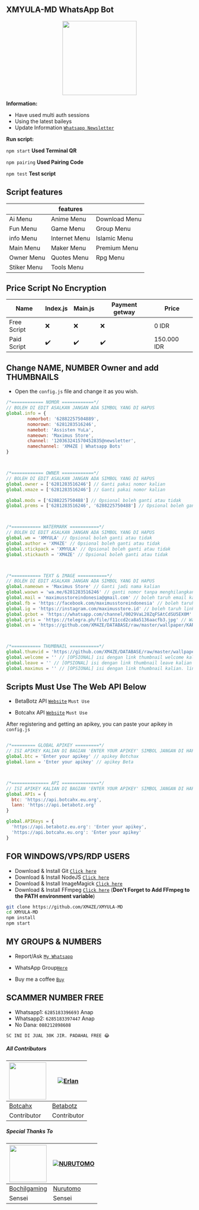 ## XMYULA-MD WhatsApp Bot

<div id="header" align="center">
  <img src="https://github.com/XM4ZE/DATABASE/blob/master/wallpaper/eula-genshin.gif?raw=true" width="200" height="200"/>
</div>

**Information:**
- Have used multi auth sessions 
- Using the latest baileys
- Update Information [`Whatsapp Newsletter`](https://whatsapp.com/channel/0029VaL28ZqFSAtCdSU5EX0M)

**Run script:**

```npm start``` **Used Terminal QR**

```npm pairing``` **Used Pairing Code**

```npm test``` **Test script**

## Script features

|| features ||
|----------|----------|----------|
| Ai Menu | Anime Menu | Download Menu |
| Fun Menu | Game Menu | Group Menu |
| info Menu | Internet Menu | Islamic Menu |
| Main Menu | Maker Menu | Premium Menu |
| Owner Menu | Quotes Menu | Rpg Menu |
| Stiker Menu | Tools Menu |

## Price Script No Encryption 

| Name | Index.js | Main.js | Payment getway| Price |
|-------------|-----|------|-----|-----|
| Free Script | ❌ | ❌ | ❌| 0 IDR |
| Paid Script | ✔️ | ✔️ | ✔️ | 150.000 IDR |

## Change NAME, NUMBER Owner and add THUMBNAILS

- Open the ```config.js``` file and change it as you wish.

```javascript
/*============ NOMOR ============*/
// BOLEH DI EDIT ASALKAN JANGAN ADA SIMBOL YANG DI HAPUS
global.info = {
        nomorbot: '62882257504889',
        nomorown: '6281283516246',
        namebot: 'Assisten YuLa',
        nameown: 'Maximus Store',
        channel: '120363241570452835@newsletter',
        namechannel: 'XM4ZE | Whatsapp Bots'
}



/*============ OWNER ============*/
// BOLEH DI EDIT ASALKAN JANGAN ADA SIMBOL YANG DI HAPUS
global.owner = ['6281283516246'] // Ganti pakai nomor kalian
global.xmaze = ['6281283516246'] // Ganti pakai nomor kalian

global.mods = ['6288225750488'] // Opsional boleh ganti atau tidak 
global.prems = ['6281283516246', '6288225750488'] // Opsional boleh ganti atau tidak 



/*=========== WATERMARK ===========*/
// BOLEH DI EDIT ASALKAN JANGAN ADA SIMBOL YANG DI HAPUS
global.wm = 'XMYULA' // Opsional boleh ganti atau tidak 
global.author = 'XM4ZE' // Opsional boleh ganti atau tidak 
global.stickpack = 'XMYULA' // Opsional boleh ganti atau tidak 
global.stickauth = 'XM4ZE' // Opsional boleh ganti atau tidak 



/*=========== TEXT & IMAGE ===========*/
// BOLEH DI EDIT ASALKAN JANGAN ADA SIMBOL YANG DI HAPUS
global.nameown = 'Maximus Store' // Ganti jadi nama kalian
global.waown = 'wa.me/6281283516246' // ganti nomor tanpa menghilangkan wa.me/
global.mail = 'maximusstoreindonesia@gmail.com' // boleh taruh email kalian
global.fb = 'https://facebook.com/maximusstoreindonesia' // boleh taruh link fb kalian
global.ig = 'https://instagram.com/maximusstore.id' // boleh taruh link ig kalian
global.gcbot = 'https://whatsapp.com/channel/0029VaL28ZqFSAtCdSU5EX0M' // boleh taruh link group kalian
global.qris = 'https://telegra.ph/file/f11ccd2ca8a5136aacfb3.jpg' // Wajib isi untuk pembayaran. isi dengan qris
global.vn = 'https://github.com/XM4ZE/DATABASE/raw/master/wallpaper/KARA.mp3?raw=true' // Allmenu Voice



/*=========== THUMBNAIL ===========*/
global.thumvid = 'https://github.com/XM4ZE/DATABASE/raw/master/wallpaper/Vid_20240220_073653.mp4?raw=true' // Allmenu Video thumbnail
global.welcome = '' // [OPSIONAL] isi dengan link thumbnail welcome kalian
global.leave = '' // [OPSIONAL] isi dengan link thumbnail leave kalian
global.maximus = '' // [OPSIONAL] isi dengan link thumbnail kalian. link ini akan muncul di semua menu dan taruh di tengah-tengah simbol itu
```




## Scripts Must Use The Web API Below
  
- BetaBotz API [`Website`](https://api.betabotz.eu.org) ```Must Use```
  
- Botcahx API [`Website`](https://api.botcahx.eu.org) ```Must Use```

After registering and getting an apikey, you can paste your apikey in ```config.js```

```javascript

/*========= GLOBAL APIKEY =========*/
// ISI APIKEY KALIAN DI BAGIAN 'ENTER YOUR APIKEY' SIMBOL JANGAN DI HAPUS
global.btc = 'Enter your apikey' // apikey Botchax
global.lann = 'Enter your apikey' // apikey Beta



/*============== API ==============*/
// ISI APIKEY KALIAN DI BAGIAN 'ENTER YOUR APIKEY' SIMBOL JANGAN DI HAPUS
global.APIs = {
  btc: 'https://api.botcahx.eu.org',
  lann: 'https://api.betabotz.org'
} 

global.APIKeys = {
  'https://api.betabotz.eu.org': 'Enter your apikey',
  'https://api.botcahx.eu.org': 'Enter your apikey'
}
```



## FOR WINDOWS/VPS/RDP USERS

* Download & Install Git [`Click here`](https://git-scm.com/downloads)
* Download & Install NodeJS [`Click here`](https://nodejs.org/en/download)
* Download & Install ImageMagick [`Click here`](https://imagemagick.org/script/download.php)
* Download & Install FFmpeg [`Click here`](https://ffmpeg.org/download.html) (**Don't Forget to Add FFmpeg to the PATH environment variable**)

```bash
git clone https://github.com/XM4ZE/XMYULA-MD
cd XMYULA-MD
npm install
npm start
```


## MY GROUPS & NUMBERS

- Report/Ask [`My Whatsapp`](https://wa.me/6281283516246)

- WhatsApp Group[`Here`](https://chat.whatsapp.com/FJRtTzRKxP8A2wT6fcCW3s)

- Buy me a coffee [`Buy`](https://telegra.ph/file/f11ccd2ca8a5136aacfb3.jpg)

## SCAMMER NUMBER FREE

- Whatsapp1: ```6285183396693``` Anap
- Whatsapp2: ```6285183397447``` Anap
- No Dana: ```088212898608```

```SC INI DI JUAL 30K JIR. PADAHAL FREE 😂```


##### All Contributors
<a href="https://github.com/BOTCAHX"><img src="https://github.com/BOTCAHX.png?size=100" width="100" height="100"></a> | [![Erlan](https://github.com/ERLANRAHMAT.png?size=100)](https://github.com/ERLANRAHMAT) 
---|---
[Botcahx](https://github.com/BOTCAHX)  | [Betabotz](https://github.com/ERLANRAHMAT)
Contributor | Contributor |

##### Special Thanks To
<!--[![Nurutomo](https://github.com/Nurutomo.png?size=100)](https://github.com/Nurutomo)
[![BochilGaming](https://github.com/BochilGaming.png?size=100)](https://github.com/BochilGaming)
[![adiwajshing/Baileys](https://github.com/adiwajshing.png?size=100)](https://github.com/adiwajshing)-->
<a href="https://github.com/BochilGaming"><img src="https://github.com/BochilGaming.png?size=100" width="100" height="100"></a> | [![NURUTOMO](https://github.com/Nurutomo.png?size=100)](https://github.com/Nurutomo) 
---|---
[Bochilgaming](https://github.com/BochilGaming)  | [Nurutomo](https://github.com/Nurutomo)
Sensei | Sensei |
